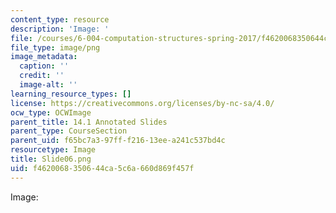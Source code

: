 ```yaml
---
content_type: resource
description: 'Image: '
file: /courses/6-004-computation-structures-spring-2017/f4620068350644ca5c6a660d869f457f_Slide06.png
file_type: image/png
image_metadata:
  caption: ''
  credit: ''
  image-alt: ''
learning_resource_types: []
license: https://creativecommons.org/licenses/by-nc-sa/4.0/
ocw_type: OCWImage
parent_title: 14.1 Annotated Slides
parent_type: CourseSection
parent_uid: f65bc7a3-97ff-f216-13ee-a241c537bd4c
resourcetype: Image
title: Slide06.png
uid: f4620068-3506-44ca-5c6a-660d869f457f
---
```

Image: 